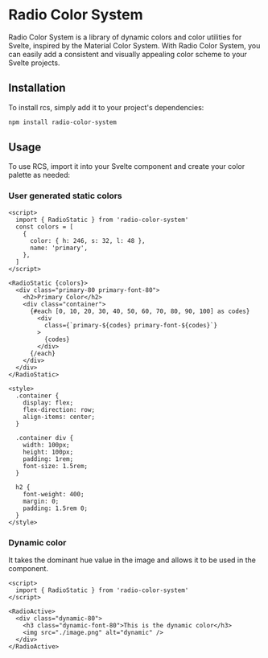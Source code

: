 # Radio Color System

Radio Color System is a library of dynamic colors and color utilities for Svelte, inspired by the Material Color System. With Radio Color System, you can easily add a consistent and visually appealing color scheme to your Svelte projects.

## Installation

To install rcs, simply add it to your project's dependencies:

```bash
npm install radio-color-system
```

## Usage

To use RCS, import it into your Svelte component and create your color palette as needed:

### User generated static colors

```svelte
<script>
  import { RadioStatic } from 'radio-color-system'
  const colors = [
    {
      color: { h: 246, s: 32, l: 48 },
      name: 'primary',
    },
  ]
</script>

<RadioStatic {colors}>
  <div class="primary-80 primary-font-80">
    <h2>Primary Color</h2>
    <div class="container">
      {#each [0, 10, 20, 30, 40, 50, 60, 70, 80, 90, 100] as codes}
        <div
          class={`primary-${codes} primary-font-${codes}`}
        >
          {codes}
        </div>
      {/each}
    </div>
  </div>
</RadioStatic>

<style>
  .container {
    display: flex;
    flex-direction: row;
    align-items: center;
  }

  .container div {
    width: 100px;
    height: 100px;
    padding: 1rem;
    font-size: 1.5rem;
  }

  h2 {
    font-weight: 400;
    margin: 0;
    padding: 1.5rem 0;
  }
</style>
```

### Dynamic color

It takes the dominant hue value in the image and allows it to be used in the component.

```svelte
<script>
  import { RadioStatic } from 'radio-color-system'
</script>

<RadioActive>
  <div class="dynamic-80">
    <h3 class="dynamic-font-80">This is the dynamic color</h3>
    <img src="./image.png" alt="dynamic" />
  </div>
</RadioActive>

```
